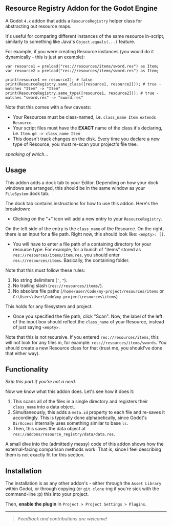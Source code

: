 Resource Registry Addon for the Godot Engine
---------------------------------

A Godot `4.x` addon that adds a `ResourceRegistry` helper class for abstracting out resource maps.

It's useful for comparing different instances of the same resource in-script, similarly to something like Java's `Object.equals(...)` feature.

For example, if you were creating Resource instances (you would do it dynamically - this is just an example):

```gdscript
var resource1 = preload("res://resources/items/sword.res") as Item;
var resource2 = preload("res://resources/items/sword.res") as Item;

print(resource1 == resource2); # false
print(ResourceRegistry.same_class([resource1, resource2])); # true - matches "Item" -> "Item"
print(ResourceRegistry.same_type([resource1, resource2])); # true - matches "sword.res" -> "sword.res"
```

Note that this comes with a few caveats:
- Your Resources must be class-named, i.e. `class_name Item extends Resource`.
- Your script files must have the **EXACT** name of the class it's declaring, i.e. `Item.gd -> class_name Item`
- This doesn't track changes on the disk. Every time you declare a new type of Resource, you must re-scan your project's file tree.

*speaking of which...*

Usage
-------
This addon adds a dock tab to your Editor. Depending on how your dock windows are arranged, this should be in the same window as your `FileSystem` dock tab.

The dock tab contains instructions for how to use this addon. Here's the breakdown:
- Clicking on the "+" icon will add a new entry to your `ResourceRegistry`.

On the left side of the entry is the `class_name` of the Resource. On the right, there is an input for a file path. Right now, this should look like: `<empty>: []`.

- You will have to enter a file path of a containing directory for your resource type. For example, for a bunch of "items" stored as `res://resources/items/item.res`, you should enter `res://resources/items`. Basically, the containing folder.

Note that this must follow these rules:
1. No string delimiters (`'`, `"`).
2. No trailing slash (`res://resources/items/`).
3. No absolute file paths (`/home/user/Code/my-project/resources/items` or `C:\Users\User\Code\my-project\resources\items`)

This holds for any filesystem and project.

- Once you specified the file path, click "Scan". Now, the label of the left of the input box should reflect the `class_name` of your Resource, instead of just saying `<empty>`.

Note that this is not recursive. If you entered `res://resources/items`, this will not look for any files in, for example: `res://resources/items/swords`. You should create a new Resource class for that (trust me, you should've done that either way).

Functionality
---------------
*Skip this part if you're not a nerd.*

Now we know what this addon does. Let's see how it does it:
1. This scans all of the files in a single directory and registers their `class_name` into a data object.
2. Simultaneously, this adds a `meta.id` property to each file and re-saves it accordingly. This is typically done alphabetically, since Godot's `DirAccess` internally uses something similar to base `ls`.
3. Then, this saves the data object at  `res://addons/resource_registry/data/data.res`.

A small dive into the (admittedly messy) code of this addon shows how the external-facing comparison methods work. That is, since I feel describing them is not exactly fit for this section.

Installation
--------------
The installation is as any other addon's - either through the `Asset Library` within Godot, or through copying (or `git clone`-ing if you're sick with the command-line :p) this into your project.

Then, **enable the plugin** in `Project > Project Settings > Plugins`.

-----

> _Feedback and contributions are welcome!_